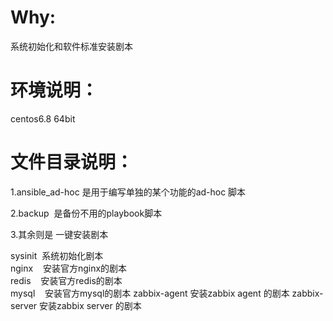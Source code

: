 Why:
===
系统初始化和软件标准安装剧本

环境说明：
===
centos6.8 64bit


文件目录说明：
===
1.ansible_ad-hoc 是用于编写单独的某个功能的ad-hoc 脚本

2.backup  是备份不用的playbook脚本

3.其余则是 一键安装剧本

sysinit  系统初始化剧本  
nginx    安装官方nginx的剧本  
redis    安装官方redis的剧本  
mysql    安装官方mysql的剧本
zabbix-agent  安装zabbix agent 的剧本
zabbix-server 安装zabbix server 的剧本
